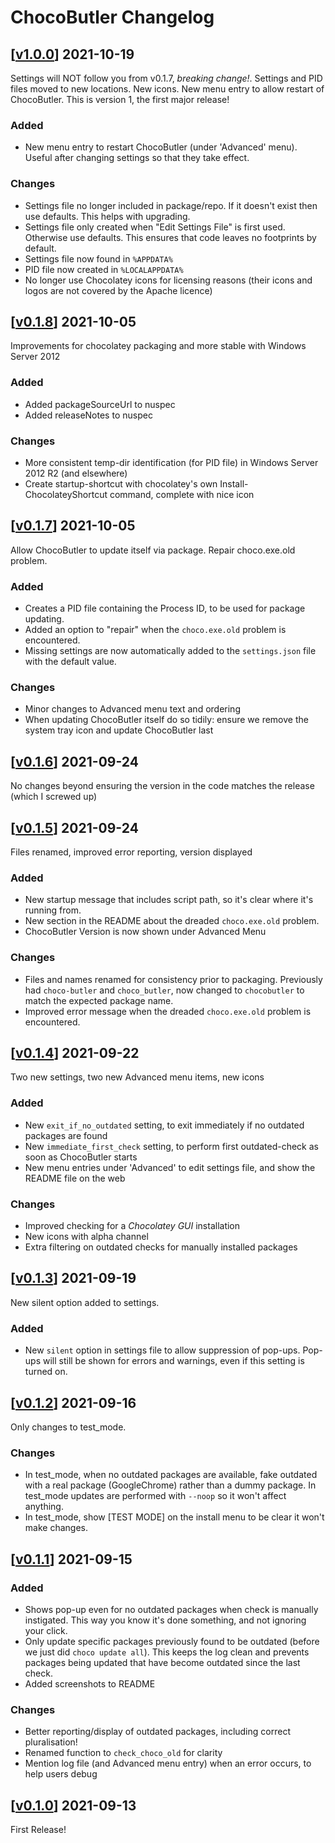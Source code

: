 # ChocoButler Changelog


## [[v1.0.0](https://github.com/cokelid/ChocoButler/releases/tag/v1.0.0)] 2021-10-19

Settings will NOT follow you from v0.1.7, *breaking change!*. Settings and PID files moved to new locations. New icons. New menu entry to allow restart of ChocoButler. This is version 1, the first major release!

### Added
* New menu entry to restart ChocoButler (under 'Advanced' menu). Useful after changing settings so that they take effect.
### Changes
* Settings file no longer included in package/repo. If it doesn't exist then use defaults. This helps with upgrading.
* Settings file only created when "Edit Settings File" is first used. Otherwise use defaults. This ensures that code leaves no footprints by default.
* Settings file now found in `%APPDATA%`
* PID file now created in `%LOCALAPPDATA%`
* No longer use Chocolatey icons for licensing reasons (their icons and logos are not covered by the Apache licence)


## [[v0.1.8](https://github.com/cokelid/ChocoButler/releases/tag/v0.1.8)] 2021-10-05
Improvements for chocolatey packaging and more stable with Windows Server 2012
### Added
* Added packageSourceUrl to nuspec
* Added releaseNotes to nuspec
### Changes
* More consistent temp-dir identification (for PID file) in Windows Server 2012 R2 (and elsewhere)
* Create startup-shortcut with chocolatey's own Install-ChocolateyShortcut command, complete with nice icon


## [[v0.1.7](https://github.com/cokelid/ChocoButler/releases/tag/v0.1.7)] 2021-10-05
Allow ChocoButler to update itself via package. Repair choco.exe.old problem.
### Added
* Creates a PID file containing the Process ID, to be used for package updating.
* Added an option to "repair" when the `choco.exe.old` problem is encountered.
* Missing settings are now automatically added to the `settings.json` file with the default value.
### Changes
* Minor changes to Advanced menu text and ordering
* When updating ChocoButler itself do so tidily: ensure we remove the system tray icon and update ChocoButler last


## [[v0.1.6](https://github.com/cokelid/ChocoButler/releases/tag/v0.1.6)] 2021-09-24
No changes beyond ensuring the version in the code matches the release (which I screwed up)


## [[v0.1.5](https://github.com/cokelid/ChocoButler/releases/tag/v0.1.5)] 2021-09-24
Files renamed, improved error reporting, version displayed

### Added
* New startup message that includes script path, so it's clear where it's running from.
* New section in the README about the dreaded `choco.exe.old` problem.
* ChocoButler Version is now shown under Advanced Menu
### Changes
* Files and names renamed for consistency prior to packaging. Previously had `choco-butler` and `choco_butler`, now changed to `chocobutler` to match the expected package name.
* Improved error message when the dreaded `choco.exe.old` problem is encountered.



## [[v0.1.4](https://github.com/cokelid/ChocoButler/releases/tag/v0.1.4)] 2021-09-22
Two new settings, two new Advanced menu items, new icons
### Added
* New `exit_if_no_outdated` setting, to exit immediately if no outdated packages are found
* New `immediate_first_check` setting, to perform first outdated-check as soon as ChocoButler starts
* New menu entries under 'Advanced' to edit settings file, and show the README file on the web
### Changes
* Improved checking for a _Chocolatey GUI_ installation
* New icons with alpha channel
* Extra filtering on outdated checks for manually installed packages


## [[v0.1.3](https://github.com/cokelid/ChocoButler/releases/tag/v0.1.3)] 2021-09-19
New silent option added to settings.
### Added
* New `silent` option in settings file to allow suppression of pop-ups. Pop-ups will still be shown for errors and warnings, even if this setting is turned on.

## [[v0.1.2](https://github.com/cokelid/ChocoButler/releases/tag/v0.1.1)] 2021-09-16
Only changes to test_mode.
### Changes
* In test_mode, when no outdated packages are available, fake outdated with a real package (GoogleChrome) rather than a dummy package. In test_mode updates are performed with `--noop` so it won't affect anything.
* In test_mode, show [TEST MODE] on the install menu to be clear it won't make changes. 

## [[v0.1.1](https://github.com/cokelid/ChocoButler/releases/tag/v0.1.1)] 2021-09-15
### Added
* Shows pop-up even for no outdated packages when check is manually instigated. This way you know it's done something, and not ignoring your click.
* Only update specific packages previously found to be outdated (before we just did `choco update all`). This keeps the log clean and prevents packages being updated that have become outdated since the last check.
* Added screenshots to README
 ### Changes
 * Better reporting/display of outdated packages, including correct pluralisation!
 * Renamed function to `check_choco_old` for clarity
 * Mention log file (and Advanced menu entry) when an error occurs, to help users debug

## [[v0.1.0](https://github.com/cokelid/ChocoButler/releases/tag/v0.1.0)] 2021-09-13
First Release!











